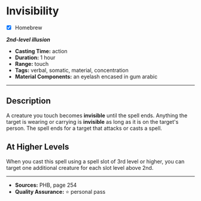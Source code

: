 # Invisibility
- [x] Homebrew

***2nd-level illusion***
- **Casting Time:** action
- **Duration:** 1 hour
- **Range:** touch
- **Tags:** verbal, somatic, material, concentration
- **Material Components:** an eyelash encased in gum arabic

---

## Description
A creature you touch becomes **invisible** until the spell ends.
Anything the target is wearing or carrying is **invisible** as long as it is on the target's person.
The spell ends for a target that attacks or casts a spell.

## At Higher Levels
When you cast this spell using a spell slot of 3rd level or higher, you can target one additional creature for each slot level above 2nd.

---

- **Sources:** PHB, page 254
- **Quality Assurance:** :star: personal pass
